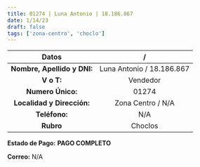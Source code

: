 ```yaml
---
title: 01274 | Luna Antonio | 18.186.867
date: 1/14/23
draft: false
tags: ['zona-centro', 'choclo']
---
```


|          **Datos**          |             /             |
|:---------------------------:|:-------------------------:|
| **Nombre, Apellido y DNI:** | Luna Antonio / 18.186.867 |
|          **V o T:**         |          Vendedor         |
|      **Numero Único:**      |           01274           |
|  **Localidad y Dirección:** |     Zona Centro / N/A     |
|        **Teléfono:**        |            N/A            |
|          **Rubro**          |          Choclos          |

**Estado de Pago:** **PAGO COMPLETO**

**Correo:** N/A
